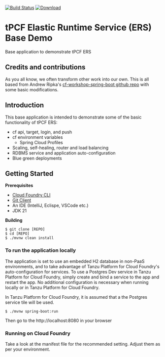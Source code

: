 [![Build Status](https://travis-ci.org/mborges-pivotal/tPCF-ers-demo1.svg?branch=master)](https://travis-ci.org/mborges-pivotal/tPCF-ers-demo1)
[ ![Download](https://api.bintray.com/packages/mborges-pivotal/generic/tPCF-ers-demo1/images/download.svg) ](https://bintray.com/mborges-pivotal/generic/tPCF-ers-demo1/_latestVersion)

# tPCF Elastic Runtime Service (ERS) Base Demo
Base application to demonstrate tPCF ERS

## Credits and contributions
As you all know, we often transform other work into our own. This is all based from Andrew Ripka's [cf-workshop-spring-boot github repo](https://github.com/pivotal-cf-workshop/cf-workshop-spring-boot) with some basic modifications.

## Introduction
This base application is intended to demonstrate some of the basic functionality of tPCF ERS:

* cf api, target, login, and push
* cf environment variables
  * Spring Cloud Profiles
* Scaling, self-healing, router and load balancing
* RDBMS service and application auto-configuration
* Blue green deployments

## Getting Started

**Prerequisites**
- [Cloud Foundry CLI](https://github.com/cloudfoundry/cli)
- [Git Client](https://git-scm.com/downloads)
- An IDE (IntelliJ, Eclispe, VSCode etc.)
- JDK 21

**Building**
```
$ git clone [REPO]
$ cd [REPO]
$ ./mvnw clean install
``` 

### To run the application locally
The application is set to use an embedded H2 database in non-PaaS environments, and to take advantage of Tanzu Platform for Cloud Foundry's auto-configuration for services. To use a Postgres Dev service in Tanzu Platform for Cloud Foundry, simply create and bind a service to the app and restart the app. No additional configuration is necessary when running locally or in Tanzu Platform for Cloud Foundry.

In Tanzu Platform for Cloud Foundry, it is assumed that a the Postgres service tile will be used.

```
$ ./mvnw spring-boot:run
```

Then go to the http://localhost:8080 in your browser

### Running on Cloud Foundry
Take a look at the manifest file for the recommended setting. Adjust them as per your environment.


